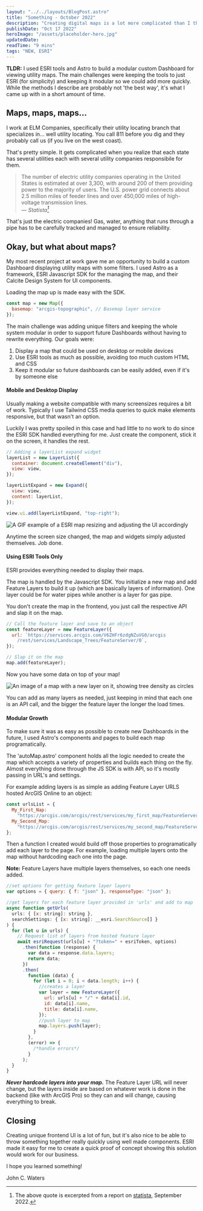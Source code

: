 ```yaml
---
layout: "../../layouts/BlogPost.astro"
title: "Something - October 2022"
description: "Creating digital maps is a lot more complicated than I thought, especially when you factor in how much information it has to hold while still being coherent. While I don't have to worry about creating the map too much, displaying it effectively and quickly is still a challenge."
publishDate: "Oct 17 2022"
heroImage: "/assets/placeholder-hero.jpg"
updatedDate:
readTime: "9 mins"
tags: "NEW, ESRI"
---
```


**TLDR:** I used ESRI tools and Astro to build a modular custom Dashboard for viewing utility maps. The main challenges were keeping the tools to just ESRI (for simplicity) and keeping it modular so we could add more quickly. While the methods I describe are probably not 'the best way', it's what I came up with in a short amount of time.

## Maps, maps, maps...

I work at ELM Companies, specifically their utility locating branch that specializes in... well utility locating. You call 811 before you dig and they probably call us (if you live on the west coast).

That's pretty simple. It gets complicated when you realize that each state has several utilities each with several utility companies responsibile for them.

> The number of electric utility companies operating in the United States is estimated at over 3,300, with around 200 of them providing power to the majority of users. The U.S. power grid connects about 2.5 million miles of feeder lines and over 450,000 miles of high-voltage transmission lines.<br>
> — <cite>Statista[^1]</cite>

[^1]: The above quote is excerpted from a report on [statista](https://www.statista.com/statistics/237773/the-largest-electric-utilities-in-the-us-based-on-market-value/#:~:text=The%20number%20of%20electric%20utility,of%20high%2Dvoltage%20transmission%20lines.), September 2022.

That's just the electric companies! Gas, water, anything that runs through a pipe has to be carefully tracked and managed to ensure reliability.

## Okay, but what about maps?

My most recent project at work gave me an opportunity to build a custom Dashboard displaying utility maps with some filters. I used Astro as a framework, ESRI Javascript SDK for the managing the map, and their Calcite Design System for UI components.

Loading the map up is made easy with the SDK.

```js
const map = new Map({
  basemap: "arcgis-topographic", // Basemap layer service
});
```

The main challenge was adding unique filters and keeping the whole system modular in order to support future Dashboards without having to rewrite everything. Our goals were:

1. Display a map that could be used on desktop or mobile devices
2. Use ESRI tools as much as possible, avoiding too much custom HTML and CSS
3. Keep it modular so future dashboards can be easily added, even if it's by someone else

#### Mobile and Desktop Display

Usually making a website compatible with many screensizes requires a bit of work. Typically I use Tailwind CSS media queries to quick make elements responsive, but that wasn't an option.

Luckily I was pretty spoiled in this case and had little to no work to do since the ESRI SDK handled everything for me. Just create the component, stick it on the screen, it handles the rest.

```js
// Adding a layerList expand widget
layerList = new LayerList({
  container: document.createElement("div"),
  view: view,
});

layerListExpand = new Expand({
  view: view,
  content: layerList,
});

view.ui.add(layerListExpand, "top-right");
```

![A GIF example of a ESRI map resizing and adjusting the UI accordingly](/blog/ezri-resize-example.gif)

Anytime the screen size changed, the map and widgets simply adjusted themselves. Job done.

#### Using ESRI Tools Only

ESRI provides everything needed to display their maps.

The map is handled by the Javascript SDK. You initialize a new map and add Feature Layers to build it up (which are basically layers of information). One layer could be for water pipes while another is a layer for gas pipe.

You don't create the map in the frontend, you just call the respective API and slap it on the map.

```js
// Call the feature layer and save to an object
const featureLayer = new FeatureLayer({
  url: `https://services.arcgis.com/V6ZHFr6zdgNZuVG0/arcgis
    /rest/services/Landscape_Trees/FeatureServer/0`,
});

// Slap it on the map
map.add(featureLayer);
```

Now you have some data on top of your map!

![An image of a map with a new layer on it, showing tree density as circles](/blog/esri-example-photo.jpg)

You can add as many layers as needed, just keeping in mind that each one is an API call, and the bigger the feature layer the longer the load times.

#### Modular Growth

To make sure it was as easy as possible to create new Dashboards in the future, I used Astro's components and pages to build each map programatically.

The 'autoMap.astro' component holds all the logic needed to create the map which accepts a variety of properties and builds each thing on the fly. Almost everything done through the JS SDK is with API, so it's mostly passing in URL's and settings.

For example adding layers is as simple as adding Feature Layer URLS hosted ArcGIS Online to an object:

```js
const urlsList = {
  My_First_Nap:
    "https://arcgis.com/arcgis/rest/services/my_first_map/FeatureServer",
  My_Second_Map:
    "https://arcgis.com/arcgis/rest/services/my_second_map/FeatureServer",
};
```

Then a function I created would build off those properties to programatically add each layer to the page. For example, loading multiple layers onto the map without hardcoding each one into the page.

**Note:** Feature Layers have multiple layers themselves, so each one needs added.

```js
//set options for getting feature layer layers
var options = { query: { f: "json" }, responseType: "json" };

//get layers for each feature layer provided in 'urls' and add to map
async function getUrls(
  urls: { [x: string]: string },
  searchSettings: { [x: string]: __esri.SearchSource[] }
) {
  for (let u in urls) {
    // Request list of layers from hosted feature layer
    await esriRequest(urls[u] + "?token=" + esriToken, options)
      .then(function (response) {
        var data = response.data.layers;
        return data;
      })
      .then(
        function (data) {
          for (let i = 0; i < data.length; i++) {
            //creates a layer
            var layer = new FeatureLayer({
              url: urls[u] + "/" + data[i].id,
              id: data[i].name,
              title: data[i].name,
            });
            //push layer to map
            map.layers.push(layer);
          }
        },
        (error) => {
          /*handle errors*/
        }
      );
  }
}
```

**_Never hardcode layers into your map._** The Feature Layer URL will never change, but the layers inside are based on whatever work is done in the backend (like with ArcGIS Pro) so they can and will change, causing everything to break.

## Closing

Creating unique frontend UI is a lot of fun, but it's also nice to be able to throw something together really quickly using well made components. ESRI made it easy for me to create a quick proof of concept showing this solution would work for our business.

I hope you learned something!

John C. Waters

